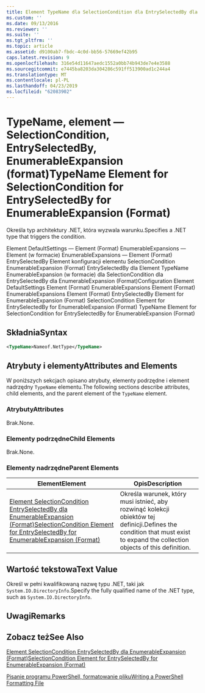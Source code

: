 ```yaml
---
title: Element TypeName dla SelectionCondition dla EntrySelectedBy dla EnumerableExpansion (Format) | Dokumentacja firmy Microsoft
ms.custom: ''
ms.date: 09/13/2016
ms.reviewer: ''
ms.suite: ''
ms.tgt_pltfrm: ''
ms.topic: article
ms.assetid: d9100ab7-fbdc-4c0d-bb56-57669ef42b95
caps.latest.revision: 9
ms.openlocfilehash: 316e54d11647aedc1552a0bb74b943de7e4e3588
ms.sourcegitcommit: e7445ba8203da304286c591ff513900ad1c244a4
ms.translationtype: MT
ms.contentlocale: pl-PL
ms.lasthandoff: 04/23/2019
ms.locfileid: "62083902"
---
```

# <a name="typename-element-for-selectioncondition-for-entryselectedby-for-enumerableexpansion-format"></a><span data-ttu-id="bbe77-102">TypeName, element — SelectionCondition, EntrySelectedBy, EnumerableExpansion (format)</span><span class="sxs-lookup"><span data-stu-id="bbe77-102">TypeName Element for SelectionCondition for EntrySelectedBy for EnumerableExpansion (Format)</span></span>

<span data-ttu-id="bbe77-103">Określa typ architektury .NET, która wyzwala warunku.</span><span class="sxs-lookup"><span data-stu-id="bbe77-103">Specifies a .NET type that triggers the condition.</span></span>

<span data-ttu-id="bbe77-104">Element DefaultSettings — Element (Format) EnumerableExpansions — Element (w formacie) EnumerableExpansions — Element (Format) EntrySelectedBy Element konfiguracji elementu SelectionCondition EnumerableExpansion (Format) EntrySelectedBy dla Element TypeName EnumerableExpansion (w formacie) dla SelectionCondition dla EntrySelectedBy dla EnumerableExpansion (Format)</span><span class="sxs-lookup"><span data-stu-id="bbe77-104">Configuration Element DefaultSettings Element (Format) EnumerableExpansions Element (Format) EnumerableExpansions Element (Format) EntrySelectedBy Element for EnumerableExpansion (Format) SelectionCondition Element for EntrySelectedBy for EnumerableExpansion (Format) TypeName Element for SelectionCondition for EntrySelectedBy for EnumerableExpansion (Format)</span></span>

## <a name="syntax"></a><span data-ttu-id="bbe77-105">Składnia</span><span class="sxs-lookup"><span data-stu-id="bbe77-105">Syntax</span></span>

```xml
<TypeName>Nameof.NetType</TypeName>
```

## <a name="attributes-and-elements"></a><span data-ttu-id="bbe77-106">Atrybuty i elementy</span><span class="sxs-lookup"><span data-stu-id="bbe77-106">Attributes and Elements</span></span>

<span data-ttu-id="bbe77-107">W poniższych sekcjach opisano atrybuty, elementy podrzędne i element nadrzędny `TypeName` elementu.</span><span class="sxs-lookup"><span data-stu-id="bbe77-107">The following sections describe attributes, child elements, and the parent element of the `TypeName` element.</span></span>

### <a name="attributes"></a><span data-ttu-id="bbe77-108">Atrybuty</span><span class="sxs-lookup"><span data-stu-id="bbe77-108">Attributes</span></span>

<span data-ttu-id="bbe77-109">Brak.</span><span class="sxs-lookup"><span data-stu-id="bbe77-109">None.</span></span>

### <a name="child-elements"></a><span data-ttu-id="bbe77-110">Elementy podrzędne</span><span class="sxs-lookup"><span data-stu-id="bbe77-110">Child Elements</span></span>

<span data-ttu-id="bbe77-111">Brak.</span><span class="sxs-lookup"><span data-stu-id="bbe77-111">None.</span></span>

### <a name="parent-elements"></a><span data-ttu-id="bbe77-112">Elementy nadrzędne</span><span class="sxs-lookup"><span data-stu-id="bbe77-112">Parent Elements</span></span>

|<span data-ttu-id="bbe77-113">Element</span><span class="sxs-lookup"><span data-stu-id="bbe77-113">Element</span></span>|<span data-ttu-id="bbe77-114">Opis</span><span class="sxs-lookup"><span data-stu-id="bbe77-114">Description</span></span>|
|-------------|-----------------|
|[<span data-ttu-id="bbe77-115">Element SelectionCondition EntrySelectedBy dla EnumerableExpansion (Format)</span><span class="sxs-lookup"><span data-stu-id="bbe77-115">SelectionCondition Element for EntrySelectedBy for EnumerableExpansion (Format)</span></span>](./selectioncondition-element-for-entryselectedby-for-enumerableexpansion-format.md)|<span data-ttu-id="bbe77-116">Określa warunek, który musi istnieć, aby rozwinąć kolekcji obiektów tej definicji.</span><span class="sxs-lookup"><span data-stu-id="bbe77-116">Defines the condition that must exist to expand the collection objects of this definition.</span></span>|

## <a name="text-value"></a><span data-ttu-id="bbe77-117">Wartość tekstowa</span><span class="sxs-lookup"><span data-stu-id="bbe77-117">Text Value</span></span>

<span data-ttu-id="bbe77-118">Określ w pełni kwalifikowaną nazwę typu .NET, taki jak `System.IO.DirectoryInfo`.</span><span class="sxs-lookup"><span data-stu-id="bbe77-118">Specify the fully qualified name of the .NET type, such as `System.IO.DirectoryInfo`.</span></span>

## <a name="remarks"></a><span data-ttu-id="bbe77-119">Uwagi</span><span class="sxs-lookup"><span data-stu-id="bbe77-119">Remarks</span></span>

## <a name="see-also"></a><span data-ttu-id="bbe77-120">Zobacz też</span><span class="sxs-lookup"><span data-stu-id="bbe77-120">See Also</span></span>

[<span data-ttu-id="bbe77-121">Element SelectionCondition EntrySelectedBy dla EnumerableExpansion (Format)</span><span class="sxs-lookup"><span data-stu-id="bbe77-121">SelectionCondition Element for EntrySelectedBy for EnumerableExpansion (Format)</span></span>](./selectioncondition-element-for-entryselectedby-for-enumerableexpansion-format.md)

[<span data-ttu-id="bbe77-122">Pisanie programu PowerShell, formatowanie pliku</span><span class="sxs-lookup"><span data-stu-id="bbe77-122">Writing a PowerShell Formatting File</span></span>](./writing-a-powershell-formatting-file.md)
